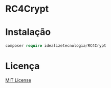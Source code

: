 RC4Crypt
==============

Instalação
==============
```php
composer require idealizetecnologia/RC4Crypt
```

Licença
==============

[MIT License](http://zenorocha.mit-license.org/)